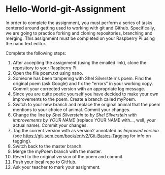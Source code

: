 # Hello-World-git-Assignment
In order to complete the assignment, you must perform a series of tasks centered around getting used to working with git and Github. Specifically, we are going to practice forking and cloning repositories, branching and merging. This assignment must be completed on your Raspberry Pi using the nano text editor. 

Complete the following steps:

1. After accepting the assignment (using the emailed link), clone the repository to your Raspberry Pi.
2. Open the file poem.txt using nano.
3. Someone has been tampering with Shel Silverstein's poem. Find the original poem (ask Google) and fix the "errors" in your working copy. Commit your corrected version with an appropriate log message.
4. Since you are quite poetic yourself you have decided to make your own improvements to the poem. Create a branch called myPoem.
5. Switch to your new branch and replace the original animal that the poem mentions to your choice of animal. Commit your changes.
6. Change the line *by Shel Silverstein* to *by Shel Silverstein with improvements by YOUR NAME* (replace YOUR NAME with..., well, your actual name). Commit your changes.
7. Tag the current version with as version2 annotated as *Improved version* (see https://git-scm.com/book/en/v2/Git-Basics-Tagging for info on tagging).
8. Switch back to the master branch.
9. Merge the myPoem branch with the master.
10. Revert to the original version of the poem and commit.
11. Push your local repo to GitHub.
12. Ask your teacher to mark your assignment.
